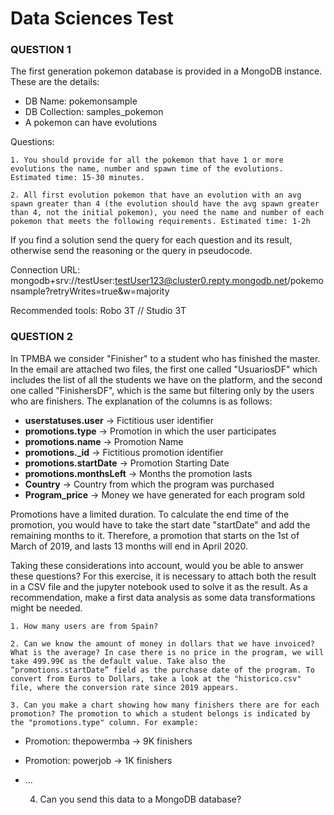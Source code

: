 # Data Sciences Test

### QUESTION 1
The first generation pokemon database is provided in a MongoDB instance. These are the details: 

- DB Name: pokemonsample
- DB Collection: samples_pokemon
- A pokemon can have evolutions

Questions: 

	1. You should provide for all the pokemon that have 1 or more evolutions the name, number and spawn time of the evolutions. Estimated time: 15-30 minutes. 

	2. All first evolution pokemon that have an evolution with an avg spawn greater than 4 (the evolution should have the avg spawn greater than 4, not the initial pokemon), you need the name and number of each pokemon that meets the following requirements. Estimated time: 1-2h

If you find a solution send the query for each question and its result, otherwise send the reasoning or the query in pseudocode.


Connection URL: mongodb+srv://testUser:testUser123@cluster0.repty.mongodb.net/pokemonsample?retryWrites=true&w=majority

Recommended tools: Robo 3T // Studio 3T


### QUESTION 2
In TPMBA we consider "Finisher" to a student who has finished the master. In the email are attached two files, the first one called "UsuariosDF" which includes the list of all the students we have on the platform, and the second one called "FinishersDF", which is the same but filtering only by the users who are finishers. The explanation of the columns is as follows: 

- **userstatuses.user** → Fictitious user identifier
- **promotions.type** → Promotion in which the user participates
- **promotions.name** → Promotion Name
- **promotions._id** → Fictitious promotion identifier
- **promotions.startDate** → Promotion Starting Date
- **promotions.monthsLeft** → Months the promotion lasts
- **Country** → Country from which the program was purchased
- **Program_price** → Money we have generated for each program sold


Promotions have a limited duration. To calculate the end time of the promotion, you would have to take the start date "startDate" and add the remaining months to it. Therefore, a promotion that starts on the 1st of March of 2019, and lasts 13 months will end in April 2020. 

Taking these considerations into account, would you be able to answer these questions? For this exercise, it is necessary to attach both the result in a CSV file and the jupyter notebook used to solve it as the result. As a recommendation, make a first data analysis as some data transformations might be needed. 


	1. How many users are from Spain?  
  
	2. Can we know the amount of money in dollars that we have invoiced? What is the average? In case there is no price in the program, we will take 499.99€ as the default value. Take also the “promotions.startDate” field as the purchase date of the program. To convert from Euros to Dollars, take a look at the "historico.csv" file, where the conversion rate since 2019 appears.  

	3. Can you make a chart showing how many finishers there are for each promotion? The promotion to which a student belongs is indicated by the "promotions.type" column. For example:
  - Promotion: thepowermba → 9K finishers
  - Promotion: powerjob → 1K finishers
  - ...


	4. Can you send this data to a MongoDB database? 


